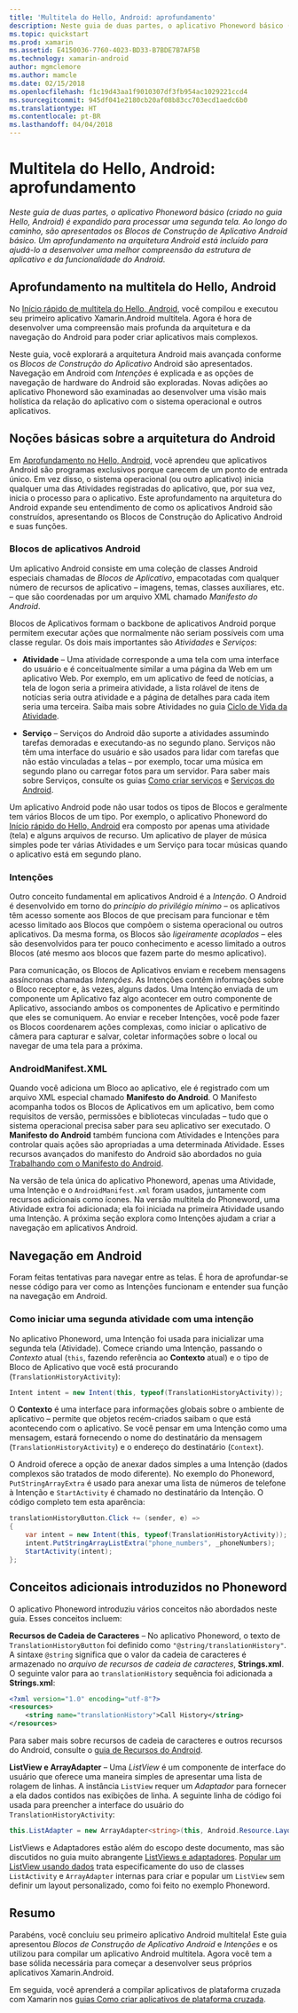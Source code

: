 ```yaml
---
title: 'Multitela do Hello, Android: aprofundamento'
description: Neste guia de duas partes, o aplicativo Phoneword básico (criado no guia Hello, Android) é expandido para processar uma segunda tela. Ao longo do caminho, são apresentados os Blocos de Construção de Aplicativo Android básico. Um aprofundamento na arquitetura Android está incluído para ajudá-lo a desenvolver uma melhor compreensão da estrutura de aplicativo e da funcionalidade do Android.
ms.topic: quickstart
ms.prod: xamarin
ms.assetid: E4150036-7760-4023-BD33-B7BDE7B7AF5B
ms.technology: xamarin-android
author: mgmclemore
ms.author: mamcle
ms.date: 02/15/2018
ms.openlocfilehash: f1c19d43aa1f9010307df3fb954ac1029221ccd4
ms.sourcegitcommit: 945df041e2180cb20af08b83cc703ecd1aedc6b0
ms.translationtype: HT
ms.contentlocale: pt-BR
ms.lasthandoff: 04/04/2018
---
```

# <a name="hello-android-multiscreen-deep-dive"></a>Multitela do Hello, Android: aprofundamento

_Neste guia de duas partes, o aplicativo Phoneword básico (criado no guia Hello, Android) é expandido para processar uma segunda tela. Ao longo do caminho, são apresentados os Blocos de Construção de Aplicativo Android básico. Um aprofundamento na arquitetura Android está incluído para ajudá-lo a desenvolver uma melhor compreensão da estrutura de aplicativo e da funcionalidade do Android._

## <a name="hello-android-multiscreen-deep-dive"></a>Aprofundamento na multitela do Hello, Android

No [Início rápido de multitela do Hello, Android](~/android/get-started/hello-android-multiscreen/hello-android-multiscreen-quickstart.md), você compilou e executou seu primeiro aplicativo Xamarin.Android multitela.
Agora é hora de desenvolver uma compreensão mais profunda da arquitetura e da navegação do Android para poder criar aplicativos mais complexos.

Neste guia, você explorará a arquitetura Android mais avançada conforme os *Blocos de Construção do Aplicativo* Android são apresentados. Navegação em Android com *Intenções* é explicada e as opções de navegação de hardware do Android são exploradas. Novas adições ao aplicativo Phoneword são examinadas ao desenvolver uma visão mais holística da relação do aplicativo com o sistema operacional e outros aplicativos.


## <a name="android-architecture-basics"></a>Noções básicas sobre a arquitetura do Android

Em [Aprofundamento no Hello, Android](~/android/get-started/hello-android/hello-android-deepdive.md), você aprendeu que aplicativos Android são programas exclusivos porque carecem de um ponto de entrada único. Em vez disso, o sistema operacional (ou outro aplicativo) inicia qualquer uma das Atividades registradas do aplicativo, que, por sua vez, inicia o processo para o aplicativo. Este aprofundamento na arquitetura do Android expande seu entendimento de como os aplicativos Android são construídos, apresentando os Blocos de Construção do Aplicativo Android e suas funções.


### <a name="android-application-blocks"></a>Blocos de aplicativos Android

Um aplicativo Android consiste em uma coleção de classes Android especiais chamadas de *Blocos de Aplicativo*, empacotadas com qualquer número de recursos de aplicativo – imagens, temas, classes auxiliares, etc. &ndash; que são coordenadas por um arquivo XML chamado *Manifesto do Android*.

Blocos de Aplicativos formam o backbone de aplicativos Android porque permitem executar ações que normalmente não seriam possíveis com uma classe regular. Os dois mais importantes são _Atividades_ e _Serviços_:

-   **Atividade** &ndash; Uma atividade corresponde a uma tela com uma interface do usuário e é conceitualmente similar a uma página da Web em um aplicativo Web. Por exemplo, em um aplicativo de feed de notícias, a tela de logon seria a primeira atividade, a lista rolável de itens de notícias seria outra atividade e a página de detalhes para cada item seria uma terceira. Saiba mais sobre Atividades no guia [Ciclo de Vida da Atividade](~/android/app-fundamentals/activity-lifecycle/index.md).

-   **Serviço** &ndash; Serviços do Android dão suporte a atividades assumindo tarefas demoradas e executando-as no segundo plano. Serviços não têm uma interface do usuário e são usados para lidar com tarefas que não estão vinculadas a telas &ndash; por exemplo, tocar uma música em segundo plano ou carregar fotos para um servidor. Para saber mais sobre Serviços, consulte os guias [Como criar serviços](~/android/app-fundamentals/services/index.md) e [Serviços do Android](~/android/app-fundamentals/services/index.md).


Um aplicativo Android pode não usar todos os tipos de Blocos e geralmente tem vários Blocos de um tipo. Por exemplo, o aplicativo Phoneword do [Início rápido do Hello, Android](~/android/get-started/hello-android/hello-android-quickstart.md) era composto por apenas uma atividade (tela) e alguns arquivos de recurso. Um aplicativo de player de música simples pode ter várias Atividades e um Serviço para tocar músicas quando o aplicativo está em segundo plano.

### <a name="intents"></a>Intenções

Outro conceito fundamental em aplicativos Android é a *Intenção*.
O Android é desenvolvido em torno do *princípio do privilégio mínimo* &ndash; os aplicativos têm acesso somente aos Blocos de que precisam para funcionar e têm acesso limitado aos Blocos que compõem o sistema operacional ou outros aplicativos. Da mesma forma, os Blocos são *ligeiramente acoplados* &ndash; eles são desenvolvidos para ter pouco conhecimento e acesso limitado a outros Blocos (até mesmo aos blocos que fazem parte do mesmo aplicativo).

Para comunicação, os Blocos de Aplicativos enviam e recebem mensagens assíncronas chamadas *Intenções*. As Intenções contêm informações sobre o Bloco receptor e, às vezes, alguns dados. Uma Intenção enviada de um componente um Aplicativo faz algo acontecer em outro componente de Aplicativo, associando ambos os componentes de Aplicativo e permitindo que eles se comuniquem. Ao enviar e receber Intenções, você pode fazer os Blocos coordenarem ações complexas, como iniciar o aplicativo de câmera para capturar e salvar, coletar informações sobre o local ou navegar de uma tela para a próxima.


### <a name="androidmanifestxml"></a>AndroidManifest.XML

Quando você adiciona um Bloco ao aplicativo, ele é registrado com um arquivo XML especial chamado **Manifesto do Android**. O Manifesto acompanha todos os Blocos de Aplicativos em um aplicativo, bem como requisitos de versão, permissões e bibliotecas vinculadas &ndash; tudo que o sistema operacional precisa saber para seu aplicativo ser executado. O **Manifesto do Android** também funciona com Atividades e Intenções para controlar quais ações são apropriadas a uma determinada Atividade. Esses recursos avançados do manifesto do Android são abordados no guia [Trabalhando com o Manifesto do Android](~/android/platform/android-manifest.md).

Na versão de tela única do aplicativo Phoneword, apenas uma Atividade, uma Intenção e o `AndroidManifest.xml` foram usados, juntamente com recursos adicionais como ícones. Na versão multitela do Phoneword, uma Atividade extra foi adicionada; ela foi iniciada na primeira Atividade usando uma Intenção. A próxima seção explora como Intenções ajudam a criar a navegação em aplicativos Android.

## <a name="android-navigation"></a>Navegação em Android

Foram feitas tentativas para navegar entre as telas. É hora de aprofundar-se nesse código para ver como as Intenções funcionam e entender sua função na navegação em Android.


### <a name="launching-a-second-activity-with-an-intent"></a>Como iniciar uma segunda atividade com uma intenção

No aplicativo Phoneword, uma Intenção foi usada para inicializar uma segunda tela (Atividade). Comece criando uma Intenção, passando o *Contexto* atual (`this`, fazendo referência ao **Contexto** atual) e o tipo de Bloco de Aplicativo que você está procurando (`TranslationHistoryActivity`):

```csharp
Intent intent = new Intent(this, typeof(TranslationHistoryActivity));
```

O **Contexto** é uma interface para informações globais sobre o ambiente de aplicativo &ndash; permite que objetos recém-criados saibam o que está acontecendo com o aplicativo. Se você pensar em uma Intenção como uma mensagem, estará fornecendo o nome do destinatário da mensagem (`TranslationHistoryActivity`) e o endereço do destinatário (`Context`).

O Android oferece a opção de anexar dados simples a uma Intenção (dados complexos são tratados de modo diferente). No exemplo do Phoneword, `PutStringArrayExtra` é usado para anexar uma lista de números de telefone à Intenção e `StartActivity` é chamado no destinatário da Intenção. O código completo tem esta aparência:

```csharp
translationHistoryButton.Click += (sender, e) =>
{
    var intent = new Intent(this, typeof(TranslationHistoryActivity));
    intent.PutStringArrayListExtra("phone_numbers", _phoneNumbers);
    StartActivity(intent);
};
```


## <a name="additional-concepts-introduced-in-phoneword"></a>Conceitos adicionais introduzidos no Phoneword

O aplicativo Phoneword introduziu vários conceitos não abordados neste guia. Esses conceitos incluem:

**Recursos de Cadeia de Caracteres** &ndash; No aplicativo Phoneword, o texto de `TranslationHistoryButton` foi definido como `"@string/translationHistory"`. A sintaxe `@string` significa que o valor da cadeia de caracteres é armazenado no _arquivo de recursos de cadeia de caracteres_, **Strings.xml**. O seguinte valor para ao `translationHistory` sequência foi adicionada a **Strings.xml**:

```xml
<?xml version="1.0" encoding="utf-8"?>
<resources>
    <string name="translationHistory">Call History</string>
</resources>
```

Para saber mais sobre recursos de cadeia de caracteres e outros recursos do Android, consulte o [guia de Recursos do Android](~/android/app-fundamentals/resources-in-android/index.md).

**ListView e ArrayAdapter** &ndash; Uma _ListView_ é um componente de interface do usuário que oferece uma maneira simples de apresentar uma lista de rolagem de linhas. A instância `ListView` requer um _Adaptador_ para fornecer a ela dados contidos nas exibições de linha. A seguinte linha de código foi usada para preencher a interface do usuário do `TranslationHistoryActivity`:

```csharp
this.ListAdapter = new ArrayAdapter<string>(this, Android.Resource.Layout.SimpleListItem1, phoneNumbers);
```

ListViews e Adaptadores estão além do escopo deste documento, mas são discutidos no guia muito abrangente [ListViews e adaptadores](~/android/user-interface/layouts/list-view/index.md).
[Popular um ListView usando dados](~/android/user-interface/layouts/list-view/populating.md) trata especificamente do uso de classes `ListActivity` e `ArrayAdapter` internas para criar e popular um `ListView` sem definir um layout personalizado, como foi feito no exemplo Phoneword.


## <a name="summary"></a>Resumo

Parabéns, você concluiu seu primeiro aplicativo Android multitela! Este guia apresentou *Blocos de Construção de Aplicativo Android* e *Intenções* e os utilizou para compilar um aplicativo Android multitela. Agora você tem a base sólida necessária para começar a desenvolver seus próprios aplicativos Xamarin.Android.

Em seguida, você aprenderá a compilar aplicativos de plataforma cruzada com Xamarin nos [guias Como criar aplicativos de plataforma cruzada](~/cross-platform/app-fundamentals/building-cross-platform-applications/index.md).
